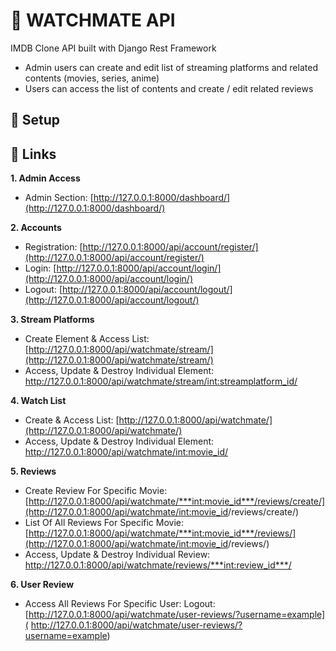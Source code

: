 # :movie_camera: WATCHMATE API

IMDB Clone API built with Django Rest Framework

- Admin users can create and edit list of streaming platforms and related contents (movies, series, anime)
- Users can access the list of contents and create / edit  related reviews

## :wrench:  Setup




## 🔗 Links 
  

**1. Admin Access**

-   Admin Section:  [http://127.0.0.1:8000/dashboard/](http://127.0.0.1:8000/dashboard/)

  

**2. Accounts**

-   Registration:  [http://127.0.0.1:8000/api/account/register/](http://127.0.0.1:8000/api/account/register/)
-   Login:  [http://127.0.0.1:8000/api/account/login/](http://127.0.0.1:8000/api/account/login/)
-   Logout:  [http://127.0.0.1:8000/api/account/logout/](http://127.0.0.1:8000/api/account/logout/)

  

**3. Stream Platforms**

-   Create Element & Access List:  [http://127.0.0.1:8000/api/watchmate/stream/](http://127.0.0.1:8000/api/watchmate/stream/)
-   Access, Update & Destroy Individual Element:  [http://127.0.0.1:8000/api/watchmate/stream/<int:streamplatform_id>/ ](http://127.0.0.1:8000/api/watchmate/stream/<int:streamplatform_id>/ )

  

**4. Watch List**

-   Create & Access List:  [http://127.0.0.1:8000/api/watchmate/](http://127.0.0.1:8000/api/watchmate/)
-   Access, Update & Destroy Individual Element:  [http://127.0.0.1:8000/api/watchmate/<int:movie_id>/](http://127.0.0.1:8000/api/watchmate/<int:movie_id>/)

  

**5. Reviews**

-   Create Review For Specific Movie:   [http://127.0.0.1:8000/api/watchmate/***int:movie_id***/reviews/create/](http://127.0.0.1:8000/api/watchmate/<int:movie_id>/reviews/create/)
-   List Of All Reviews For Specific Movie:  [http://127.0.0.1:8000/api/watchmate/***int:movie_id***/reviews/](http://127.0.0.1:8000/api/watchmate/<int:movie_id>/reviews/)
-   Access, Update & Destroy Individual Review:  [http://127.0.0.1:8000/api/watchmate/reviews/***int:review_id***/ ](http://127.0.0.1:8000/api/watchmate/reviews/<int:review_id>/ )

  

**6. User Review**

-   Access All Reviews For Specific User:  Logout:  [http://127.0.0.1:8000/api/watchmate/user-reviews/?username=example]( http://127.0.0.1:8000/api/watchmate/user-reviews/?username=example)
